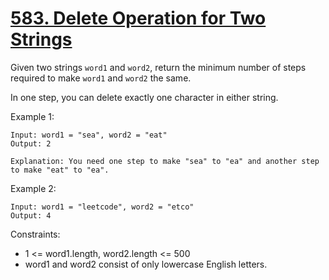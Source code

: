 # [583. Delete Operation for Two Strings](https://leetcode.com/problems/delete-operation-for-two-strings/)

Given two strings `word1` and `word2`, return the minimum number of steps required to make `word1` and `word2` the same.

In one step, you can delete exactly one character in either string.

 
Example 1:

    Input: word1 = "sea", word2 = "eat"
    Output: 2

    Explanation: You need one step to make "sea" to "ea" and another step to make "eat" to "ea".

Example 2:

    Input: word1 = "leetcode", word2 = "etco"
    Output: 4
 

Constraints:

* 1 <= word1.length, word2.length <= 500
* word1 and word2 consist of only lowercase English letters.